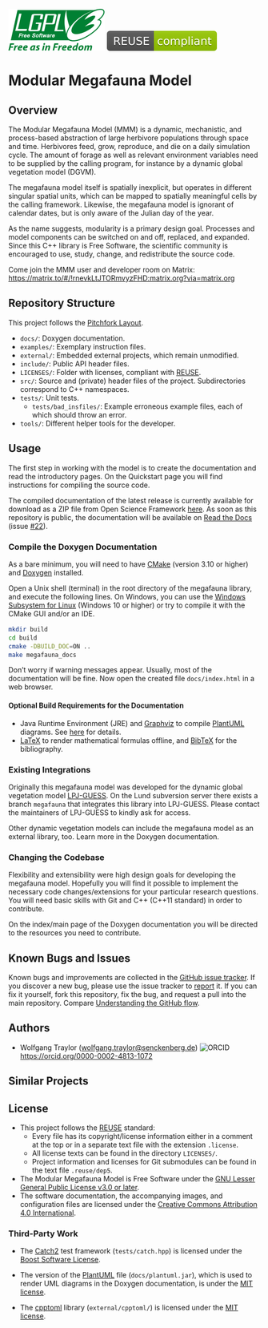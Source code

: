 <!--
SPDX-FileCopyrightText: 2020 Wolfgang Traylor <wolfgang.traylor@senckenberg.de>

SPDX-License-Identifier: CC-BY-4.0
-->

[![LGPL logo](docs/images/lgpl.svg)](https://choosealicense.com/licenses/lgpl-3.0/)
[![REUSE-compliant](docs/images/reuse-compliant.svg)][REUSE]

[REUSE]: https://reuse.software

Modular Megafauna Model
=======================

Overview
--------

The Modular Megafauna Model (MMM) is a dynamic, mechanistic, and process-based abstraction of large herbivore populations through space and time.
Herbivores feed, grow, reproduce, and die on a daily simulation cycle.
The amount of forage as well as relevant environment variables need to be supplied by the calling program, for instance by a dynamic global vegetation model (DGVM).

The megafauna model itself is spatially inexplicit, but operates in different singular spatial units, which can be mapped to spatially meaningful cells by the calling framework.
Likewise, the megafauna model is ignorant of calendar dates, but is only aware of the Julian day of the year.

As the name suggests, modularity is a primary design goal.
Processes and model components can be switched on and off, replaced, and expanded.
Since this C++ library is Free Software, the scientific community is encouraged to use, study, change, and redistribute the source code.

Come join the MMM user and developer room on Matrix: <https://matrix.to/#/!rnevkLtJTORmvyzFHD:matrix.org?via=matrix.org>

Repository Structure
--------------------

This project follows the [Pitchfork Layout](https://github.com/vector-of-bool/pitchfork).

- `docs/`: Doxygen documentation.
- `examples/`: Exemplary instruction files.
- `external/`: Embedded external projects, which remain unmodified.
- `include/`: Public API header files.
- `LICENSES/`: Folder with licenses, compliant with [REUSE][].
- `src/`: Source and (private) header files of the project. Subdirectories correspond to C++ namespaces.
- `tests/`: Unit tests.
    - `tests/bad_insfiles/`: Example erroneous example files, each of which should throw an error.
- `tools/`: Different helper tools for the developer.

Usage
-----

The first step in working with the model is to create the documentation and read the introductory pages.
On the Quickstart page you will find instructions for compiling the source code.

The compiled documentation of the latest release is currently available for download as a ZIP file from Open Science Framework [here](https://osf.io/jzn5a/download).
As soon as this repository is public, the documentation will be available on [Read the Docs](http://readthedocs.io/) (issue [#22](https://github.com/wtraylor/modular_megafauna_model/issues/22)).

### Compile the Doxygen Documentation

As a bare minimum, you will need to have [CMake](https://cmake.org) (version 3.10 or higher) and [Doxygen](https://www.doxygen.nl) installed.

Open a Unix shell (terminal) in the root directory of the megafauna library, and execute the following lines.
On Windows, you can use the [Windows Subsystem for Linux]() <!--TODO-->(Windows 10 or higher) or try to compile it with the CMake GUI and/or an IDE.

```bash
mkdir build
cd build
cmake -DBUILD_DOC=ON ..
make megafauna_docs
```

Don’t worry if warning messages appear. Usually, most of the documentation
will be fine.
Now open the created file `docs/index.html` in a web browser.

#### Optional Build Requirements for the Documentation
- Java Runtime Environment (JRE) and [Graphviz](www.graphviz.org) to compile [PlantUML](http://plantuml.com) diagrams. See [here](http://plantuml.com/graphviz-dot) for details.
- [LaTeX](www.latex-project.org) to render mathematical formulas offline, and [BibTeX](www.bibtex.org) for the bibliography.

### Existing Integrations

Originally this megafauna model was developed for the dynamic global vegetation model [LPJ-GUESS](http://iis4.nateko.lu.se/lpj-guess/).
On the Lund subversion server there exists a branch `megafauna` that integrates this library into LPJ-GUESS.
Please contact the maintainers of LPJ-GUESS to kindly ask for access.

Other dynamic vegetation models can include the megafauna model as an external library, too.
Learn more in the Doxygen documentation.

### Changing the Codebase

Flexibility and extensibility were high design goals for developing the megafauna model.
Hopefully you will find it possible to implement the necessary code changes/extensions for your particular research questions.
You will need basic skills with Git and C++ (C++11 standard) in order to contribute.

On the index/main page of the Doxygen documentation you will be directed to the resources you need to contribute.

Known Bugs and Issues
---------------------

Known bugs and improvements are collected in the [GitHub issue tracker](https://github.com/wtraylor/modular_megafauna_model/issues/).
If you discover a new bug, please use the issue tracker to [report](https://github.com/wtraylor/modular_megafauna_model/issues/new) it.
If you can fix it yourself, fork this repository, fix the bug, and request a pull into the main repository.
Compare [Understanding the GitHub flow](https://guides.github.com/introduction/flow/).

Authors
-------

- Wolfgang Traylor (wolfgang.traylor@senckenberg.de) ![ORCID][orcid-logo] <https://orcid.org/0000-0002-4813-1072>

[orcid-logo]: https://info.orcid.org/wp-content/uploads/2020/12/ORCIDiD_icon16x16.png

Similar Projects
----------------

<!--TODO: Provide a list of references to other mechanistic herbivore models.-->

License
-------

- This project follows the [REUSE][] standard:
    - Every file has its copyright/license information either in a comment at the top or in a separate text file with the extension `.license`.
    - All license texts can be found in the directory `LICENSES/`.
    - Project information and licenses for Git submodules can be found in the text file `.reuse/dep5`.
- The Modular Megafauna Model is Free Software under the [GNU Lesser General Public License v3.0 or later][lgpl].
- The software documentation, the accompanying images, and configuration files are licensed under the [Creative Commons Attribution 4.0 International][cc-by-4.0].

[cc-by-4.0]: https://creativecommons.org/licenses/by/4.0
[lgpl]: https://www.gnu.org/licenses/lgpl-3.0-standalone.html

### Third-Party Work

- The [Catch2](https://github.com/catchorg/Catch2) test framework (`tests/catch.hpp`) is licensed under the [Boost Software License](http://www.boost.org/LICENSE_1_0.txt).

- The version of the [PlantUML](http://plantuml.com) file (`docs/plantuml.jar`), which is used to render UML diagrams in the Doxygen documentation, is under the [MIT license](http://opensource.org/licenses/MIT).

- The [cpptoml](https://github.com/skystrife/cpptoml) library (`external/cpptoml/`) is licensed under the [MIT license](http://opensource.org/licenses/MIT).
